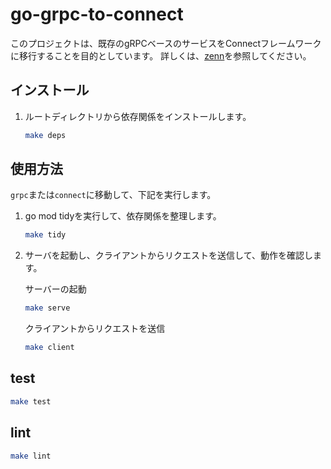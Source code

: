 # go-grpc-to-connect

このプロジェクトは、既存のgRPCベースのサービスをConnectフレームワークに移行することを目的としています。
詳しくは、[zenn](https://zenn.dev/baleenstudio/articles/133bf2bccf515a)を参照してください。

## インストール

1. ルートディレクトリから依存関係をインストールします。

   ```bash
   make deps
   ```

## 使用方法
`grpc`または`connect`に移動して、下記を実行します。

1. go mod tidyを実行して、依存関係を整理します。

    ```bash
    make tidy
    ```

2. サーバを起動し、クライアントからリクエストを送信して、動作を確認します。

    サーバーの起動
    ```bash
    make serve
    ```

    クライアントからリクエストを送信
    ```bash
    make client
    ```

## test

```bash
make test
```

## lint

```bash
make lint
```